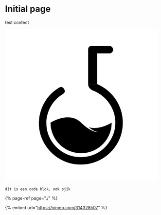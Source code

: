 # Initial page

test contect

![](.gitbook/assets/fiftylablogo.png)

```text
dit is een code blok, ook sjik
```

{% page-ref page="./" %}

{% embed url="https://vimeo.com/314328507" %}



